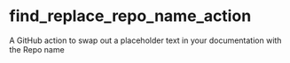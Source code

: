 # find_replace_repo_name_action
A GitHub action to swap out a placeholder text in your documentation with the Repo name
